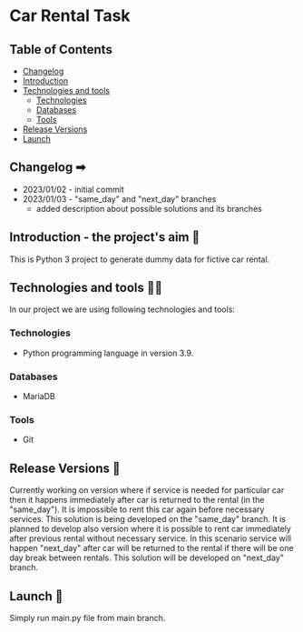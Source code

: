 # Car Rental Task

## Table of Contents

- [Changelog](#changelog-)
- [Introduction](#introduction---the-projects-aim-)
- [Technologies and tools](#technologies-and-tools-)
    - [Technologies](#technologies)
    - [Databases](#databases)
    - [Tools](#tools)
- [Release Versions](#release-versions-)
- [Launch](#launch-)
    
## Changelog ➡

- 2023/01/02 - initial commit
- 2023/01/03 - "same_day" and "next_day" branches
  - added description about possible solutions and its branches
  

## Introduction - the project's aim 🎯

This is Python 3 project to generate dummy data for fictive car rental. 

## Technologies and tools 👨‍💻

In our project we are using following technologies and tools:

### Technologies

- Python programming language in version 3.9.

### Databases

- MariaDB
### Tools

- Git

## Release Versions 🔨

Currently working on version where if service is needed for particular car then it happens immediately after car is returned to the rental (in the "same_day"). It is impossible to rent this car again before necessary services.
This solution is being developed on the "same_day" branch. It is planned to develop also version where it is possible to rent car immediately after previous rental without necessary service. In this scenario service will happen "next_day" after car will be returned to the rental if there will be one day break between rentals. This solution will be developed on "next_day" branch. 

## Launch 🚀

Simply run main.py file from main branch.